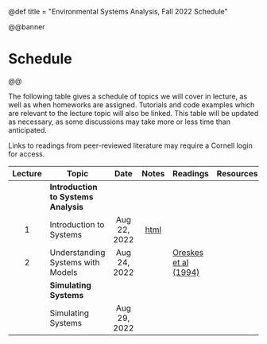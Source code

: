 @def title = "Environmental Systems Analysis, Fall 2022 Schedule"

@@banner
# Schedule
@@

The following table gives a schedule of topics we will cover in lecture, as well as when homeworks are assigned. Tutorials and code examples which are relevant to the lecture topic will also be linked. This table will be updated as necessary, as some discussions may take more or less time than anticipated.

Links to readings from peer-reviewed literature may require a Cornell login for access.

| Lecture | Topic | Date | Notes | Readings | Resources |
|:-------:|-------|:----:|:-----:|----------|-----------|
|   | **Introduction to Systems Analysis** |
| 1 | Introduction to Systems | Aug 22, 2022  |[html](/lecture-notes/lecture01/lecture01.html) | | |
| 2 | Understanding Systems with Models | Aug 24, 2022 | | [Oreskes et al (1994)](https://login.proxy.library.cornell.edu/login?url=https://doi.org/10.1126/science.263.5147.641) | |
|   | **Simulating Systems** |
|   | Simulating Systems  | Aug 29, 2022 | | | |